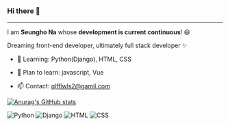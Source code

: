 ### Hi there 👋
---
I am **Seungho Na** whose **development is current continuous**! 😄

Dreaming front-end developer, ultimately full stack developer ✨
+ 🌱 Learning: Python(Django), HTML, CSS

+ 📄 Plan to learn: javascript, Vue

+ 📫 Contact: qlfflwls2@gamil.com

<!--
**qlfflwls5/qlfflwls5** is a ✨ _special_ ✨ repository because its `README.md` (this file) appears on your GitHub profile.

Here are some ideas to get you started:

- 🔭 I’m currently working on ...
- 🌱 I’m currently learning ...
- 👯 I’m looking to collaborate on ...
- 🤔 I’m looking for help with ...
- 💬 Ask me about ...
- 📫 How to reach me: ...
- 😄 Pronouns: ...
- ⚡ Fun fact: ...
-->
[![Anurag's GitHub stats](https://github-readme-stats.vercel.app/api?username=qlfflwls5&show_icons=true&theme=dracula)](https://github.com/anuraghazra/github-readme-stats)

![Python](https://img.shields.io/badge/Python-3766AB?style=flat-square&logo=Python&logoColor=white)
![Django](https://img.shields.io/badge/Django-092E20?style=flat-square&logo=Django&logoColor=white)
![HTML](https://img.shields.io/badge/HTML-E34F26?style=flat-square&logo=HTML5&logoColor=white)
![CSS](https://img.shields.io/badge/CSS-1572B6?style=flat-square&logo=CSS3&logoColor=white)
